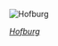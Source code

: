 
![Hofburg](https://upload.wikimedia.org/wikipedia/commons/thumb/d/d7/Wedding_Supper_-_Martin_van_Meytens_-_Google_Cultural_Institute.jpg/450px-Wedding_Supper_-_Martin_van_Meytens_-_Google_Cultural_Institute.jpg)

*[Hofburg](https://wikipedia.org/wiki/File:Wedding_Supper_-_Martin_van_Meytens_-_Google_Cultural_Institute.jpg)*
